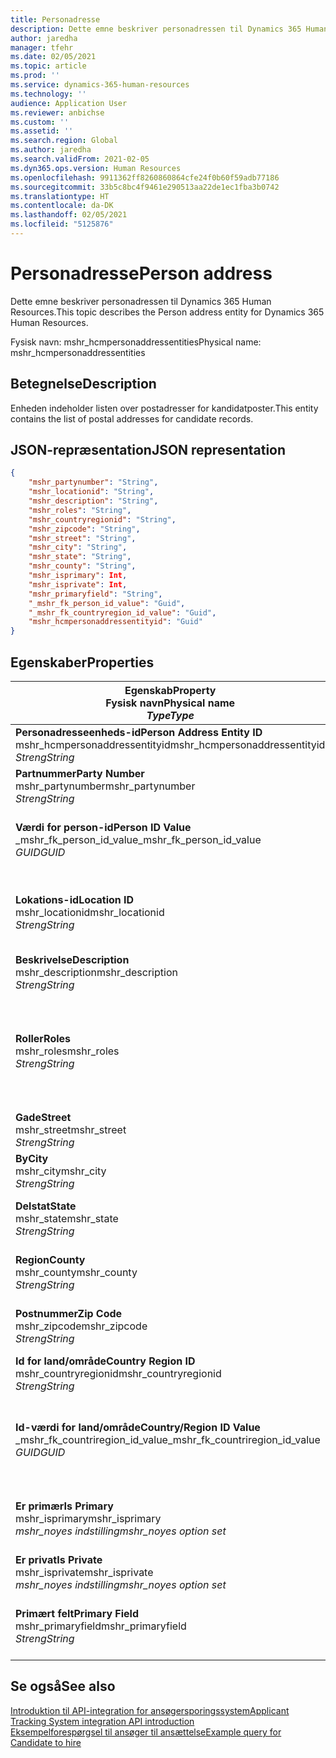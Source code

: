 ```yaml
---
title: Personadresse
description: Dette emne beskriver personadressen til Dynamics 365 Human Resources.
author: jaredha
manager: tfehr
ms.date: 02/05/2021
ms.topic: article
ms.prod: ''
ms.service: dynamics-365-human-resources
ms.technology: ''
audience: Application User
ms.reviewer: anbichse
ms.custom: ''
ms.assetid: ''
ms.search.region: Global
ms.author: jaredha
ms.search.validFrom: 2021-02-05
ms.dyn365.ops.version: Human Resources
ms.openlocfilehash: 9911362ff8260860864cfe24f0b60f59adb77186
ms.sourcegitcommit: 33b5c8bc4f9461e290513aa22de1ec1fba3b0742
ms.translationtype: HT
ms.contentlocale: da-DK
ms.lasthandoff: 02/05/2021
ms.locfileid: "5125876"
---
```

# <a name="person-address"></a><span data-ttu-id="104e5-103">Personadresse</span><span class="sxs-lookup"><span data-stu-id="104e5-103">Person address</span></span>

<span data-ttu-id="104e5-104">Dette emne beskriver personadressen til Dynamics 365 Human Resources.</span><span class="sxs-lookup"><span data-stu-id="104e5-104">This topic describes the Person address entity for Dynamics 365 Human Resources.</span></span>

<span data-ttu-id="104e5-105">Fysisk navn: mshr_hcmpersonaddressentities</span><span class="sxs-lookup"><span data-stu-id="104e5-105">Physical name: mshr_hcmpersonaddressentities</span></span>

## <a name="description"></a><span data-ttu-id="104e5-106">Betegnelse</span><span class="sxs-lookup"><span data-stu-id="104e5-106">Description</span></span>

<span data-ttu-id="104e5-107">Enheden indeholder listen over postadresser for kandidatposter.</span><span class="sxs-lookup"><span data-stu-id="104e5-107">This entity contains the list of postal addresses for candidate records.</span></span>

## <a name="json-representation"></a><span data-ttu-id="104e5-108">JSON-repræsentation</span><span class="sxs-lookup"><span data-stu-id="104e5-108">JSON representation</span></span>

```json
{
    "mshr_partynumber": "String",
    "mshr_locationid": "String",
    "mshr_description": "String",
    "mshr_roles": "String",
    "mshr_countryregionid": "String",
    "mshr_zipcode": "String",
    "mshr_street": "String",
    "mshr_city": "String",
    "mshr_state": "String",
    "mshr_county": "String",
    "mshr_isprimary": Int,
    "mshr_isprivate": Int,
    "mshr_primaryfield": "String",
    "_mshr_fk_person_id_value": "Guid",
    "_mshr_fk_countryregion_id_value": "Guid",
    "mshr_hcmpersonaddressentityid": "Guid"
}
```

## <a name="properties"></a><span data-ttu-id="104e5-109">Egenskaber</span><span class="sxs-lookup"><span data-stu-id="104e5-109">Properties</span></span>

| <span data-ttu-id="104e5-110">Egenskab</span><span class="sxs-lookup"><span data-stu-id="104e5-110">Property</span></span><br><span data-ttu-id="104e5-111">**Fysisk navn**</span><span class="sxs-lookup"><span data-stu-id="104e5-111">**Physical name**</span></span><br><span data-ttu-id="104e5-112">**_Type_**</span><span class="sxs-lookup"><span data-stu-id="104e5-112">**_Type_**</span></span> | <span data-ttu-id="104e5-113">Anvendelse</span><span class="sxs-lookup"><span data-stu-id="104e5-113">Use</span></span> | <span data-ttu-id="104e5-114">Betegnelse</span><span class="sxs-lookup"><span data-stu-id="104e5-114">Description</span></span> |
| --- | --- | --- |
| <span data-ttu-id="104e5-115">**Personadresseenheds-id**</span><span class="sxs-lookup"><span data-stu-id="104e5-115">**Person Address Entity ID**</span></span><br><span data-ttu-id="104e5-116">mshr_hcmpersonaddressentityid</span><span class="sxs-lookup"><span data-stu-id="104e5-116">mshr_hcmpersonaddressentityid</span></span><br><span data-ttu-id="104e5-117">*Streng*</span><span class="sxs-lookup"><span data-stu-id="104e5-117">*String*</span></span> | <span data-ttu-id="104e5-118">Skrivebeskyttet</span><span class="sxs-lookup"><span data-stu-id="104e5-118">Read-only</span></span><br><span data-ttu-id="104e5-119">Påkrævet</span><span class="sxs-lookup"><span data-stu-id="104e5-119">Required</span></span> | <span data-ttu-id="104e5-120">Systemgenereret entydigt id til enhedsposten.</span><span class="sxs-lookup"><span data-stu-id="104e5-120">System-generated unique identifier for the entity record.</span></span> |
| <span data-ttu-id="104e5-121">**Partnummer**</span><span class="sxs-lookup"><span data-stu-id="104e5-121">**Party Number**</span></span><br><span data-ttu-id="104e5-122">mshr_partynumber</span><span class="sxs-lookup"><span data-stu-id="104e5-122">mshr_partynumber</span></span><br><span data-ttu-id="104e5-123">*Streng*</span><span class="sxs-lookup"><span data-stu-id="104e5-123">*String*</span></span> | <span data-ttu-id="104e5-124">Læse/skrive</span><span class="sxs-lookup"><span data-stu-id="104e5-124">Read/write</span></span><br><span data-ttu-id="104e5-125">Påkrævet</span><span class="sxs-lookup"><span data-stu-id="104e5-125">Required</span></span> | <span data-ttu-id="104e5-126">Id for den tilknyttede partpost (person).</span><span class="sxs-lookup"><span data-stu-id="104e5-126">The ID of the associated party (person) record.</span></span> |
| <span data-ttu-id="104e5-127">**Værdi for person-id**</span><span class="sxs-lookup"><span data-stu-id="104e5-127">**Person ID Value**</span></span><br><span data-ttu-id="104e5-128">_mshr_fk_person_id_value</span><span class="sxs-lookup"><span data-stu-id="104e5-128">_mshr_fk_person_id_value</span></span><br><span data-ttu-id="104e5-129">*GUID*</span><span class="sxs-lookup"><span data-stu-id="104e5-129">*GUID*</span></span> | <span data-ttu-id="104e5-130">Skrivebeskyttet</span><span class="sxs-lookup"><span data-stu-id="104e5-130">Read-only</span></span><br><span data-ttu-id="104e5-131">Påkrævet</span><span class="sxs-lookup"><span data-stu-id="104e5-131">Required</span></span><br><span data-ttu-id="104e5-132">Fremmed nøgle: mshr_dirpersonentityid of mshr_dirpersonentity</span><span class="sxs-lookup"><span data-stu-id="104e5-132">Foreign key: mshr_dirpersonentityid of mshr_dirpersonentity</span></span> | <span data-ttu-id="104e5-133">Systemgenereret id til partpost (person).</span><span class="sxs-lookup"><span data-stu-id="104e5-133">The system-generated identifier of the party (person) entity record.</span></span> |
| <span data-ttu-id="104e5-134">**Lokations-id**</span><span class="sxs-lookup"><span data-stu-id="104e5-134">**Location ID**</span></span><br><span data-ttu-id="104e5-135">mshr_locationid</span><span class="sxs-lookup"><span data-stu-id="104e5-135">mshr_locationid</span></span><br><span data-ttu-id="104e5-136">*Streng*</span><span class="sxs-lookup"><span data-stu-id="104e5-136">*String*</span></span> | <span data-ttu-id="104e5-137">Læse/skrive</span><span class="sxs-lookup"><span data-stu-id="104e5-137">Read/write</span></span><br><span data-ttu-id="104e5-138">Påkrævet</span><span class="sxs-lookup"><span data-stu-id="104e5-138">Required</span></span> | <span data-ttu-id="104e5-139">Lokations-id for adressepost.</span><span class="sxs-lookup"><span data-stu-id="104e5-139">The location ID of the address record.</span></span> <span data-ttu-id="104e5-140">Konfigurer i enheden mshr_logisticspostaladdresslocationcdsentity.</span><span class="sxs-lookup"><span data-stu-id="104e5-140">Set up in mshr_logisticspostaladdresslocationcdsentity entity.</span></span> |
| <span data-ttu-id="104e5-141">**Beskrivelse**</span><span class="sxs-lookup"><span data-stu-id="104e5-141">**Description**</span></span><br><span data-ttu-id="104e5-142">mshr_description</span><span class="sxs-lookup"><span data-stu-id="104e5-142">mshr_description</span></span><br><span data-ttu-id="104e5-143">*Streng*</span><span class="sxs-lookup"><span data-stu-id="104e5-143">*String*</span></span> | <span data-ttu-id="104e5-144">Læse/skrive</span><span class="sxs-lookup"><span data-stu-id="104e5-144">Read/write</span></span><br><span data-ttu-id="104e5-145">Påkrævet</span><span class="sxs-lookup"><span data-stu-id="104e5-145">Required</span></span> | <span data-ttu-id="104e5-146">En beskrivelse af kandidatens adresse.</span><span class="sxs-lookup"><span data-stu-id="104e5-146">A description of the candidate’s address.</span></span> |
| <span data-ttu-id="104e5-147">**Roller**</span><span class="sxs-lookup"><span data-stu-id="104e5-147">**Roles**</span></span><br><span data-ttu-id="104e5-148">mshr_roles</span><span class="sxs-lookup"><span data-stu-id="104e5-148">mshr_roles</span></span><br><span data-ttu-id="104e5-149">*Streng*</span><span class="sxs-lookup"><span data-stu-id="104e5-149">*String*</span></span> | <span data-ttu-id="104e5-150">Læse/skrive</span><span class="sxs-lookup"><span data-stu-id="104e5-150">Read/write</span></span><br><span data-ttu-id="104e5-151">Påkrævet</span><span class="sxs-lookup"><span data-stu-id="104e5-151">Required</span></span> | <span data-ttu-id="104e5-152">De roller, der er tildelt denne adresse.</span><span class="sxs-lookup"><span data-stu-id="104e5-152">The roles assigned for this address.</span></span> <span data-ttu-id="104e5-153">Du kan markere mere end en rolle.</span><span class="sxs-lookup"><span data-stu-id="104e5-153">More than one role can be assigned.</span></span> <span data-ttu-id="104e5-154">Hver rolle skal adskilles med et semikolon.</span><span class="sxs-lookup"><span data-stu-id="104e5-154">Each role should be separated by a semicolon.</span></span> <span data-ttu-id="104e5-155">Gyldige værdier i enheden mshr_logisticslocationroleentity.</span><span class="sxs-lookup"><span data-stu-id="104e5-155">Valid values contained in the mshr_logisticslocationroleentity entity.</span></span> |
| <span data-ttu-id="104e5-156">**Gade**</span><span class="sxs-lookup"><span data-stu-id="104e5-156">**Street**</span></span><br><span data-ttu-id="104e5-157">mshr_street</span><span class="sxs-lookup"><span data-stu-id="104e5-157">mshr_street</span></span><br><span data-ttu-id="104e5-158">*Streng*</span><span class="sxs-lookup"><span data-stu-id="104e5-158">*String*</span></span> | <span data-ttu-id="104e5-159">Læse/skrive</span><span class="sxs-lookup"><span data-stu-id="104e5-159">Read/write</span></span><br><span data-ttu-id="104e5-160">Valgfri</span><span class="sxs-lookup"><span data-stu-id="104e5-160">Optional</span></span> | <span data-ttu-id="104e5-161">Gadenummer.</span><span class="sxs-lookup"><span data-stu-id="104e5-161">The street number.</span></span> |
| <span data-ttu-id="104e5-162">**By**</span><span class="sxs-lookup"><span data-stu-id="104e5-162">**City**</span></span><br><span data-ttu-id="104e5-163">mshr_city</span><span class="sxs-lookup"><span data-stu-id="104e5-163">mshr_city</span></span><br><span data-ttu-id="104e5-164">*Streng*</span><span class="sxs-lookup"><span data-stu-id="104e5-164">*String*</span></span> | <span data-ttu-id="104e5-165">Læse/skrive</span><span class="sxs-lookup"><span data-stu-id="104e5-165">Read/write</span></span><br><span data-ttu-id="104e5-166">Valgfri</span><span class="sxs-lookup"><span data-stu-id="104e5-166">Optional</span></span> | <span data-ttu-id="104e5-167">Adressens by.</span><span class="sxs-lookup"><span data-stu-id="104e5-167">The city of the address.</span></span> <span data-ttu-id="104e5-168">Konfigurer i enheden mshr_logisticsaddresscityentity.</span><span class="sxs-lookup"><span data-stu-id="104e5-168">Set up in mshr_logisticsaddresscityentity entity.</span></span> |
| <span data-ttu-id="104e5-169">**Delstat**</span><span class="sxs-lookup"><span data-stu-id="104e5-169">**State**</span></span><br><span data-ttu-id="104e5-170">mshr_state</span><span class="sxs-lookup"><span data-stu-id="104e5-170">mshr_state</span></span><br><span data-ttu-id="104e5-171">*Streng*</span><span class="sxs-lookup"><span data-stu-id="104e5-171">*String*</span></span> | <span data-ttu-id="104e5-172">Læse/skrive</span><span class="sxs-lookup"><span data-stu-id="104e5-172">Read/write</span></span><br><span data-ttu-id="104e5-173">Valgfri</span><span class="sxs-lookup"><span data-stu-id="104e5-173">Optional</span></span> | <span data-ttu-id="104e5-174">Staten i adressen.</span><span class="sxs-lookup"><span data-stu-id="104e5-174">The state of the address.</span></span> <span data-ttu-id="104e5-175">Konfigurer i enheden mshr_logisticsaddressstateentity.</span><span class="sxs-lookup"><span data-stu-id="104e5-175">Set up in mshr_logisticsaddressstateentity entity.</span></span> |
| <span data-ttu-id="104e5-176">**Region**</span><span class="sxs-lookup"><span data-stu-id="104e5-176">**County**</span></span><br><span data-ttu-id="104e5-177">mshr_county</span><span class="sxs-lookup"><span data-stu-id="104e5-177">mshr_county</span></span><br><span data-ttu-id="104e5-178">*Streng*</span><span class="sxs-lookup"><span data-stu-id="104e5-178">*String*</span></span> | <span data-ttu-id="104e5-179">Læse/skrive</span><span class="sxs-lookup"><span data-stu-id="104e5-179">Read/write</span></span><br><span data-ttu-id="104e5-180">Valgfri</span><span class="sxs-lookup"><span data-stu-id="104e5-180">Optional</span></span> | <span data-ttu-id="104e5-181">Regionen i adressen.</span><span class="sxs-lookup"><span data-stu-id="104e5-181">The county of the address.</span></span> <span data-ttu-id="104e5-182">Konfigurer i enheden mshr_logisticsaddresscountyentity.</span><span class="sxs-lookup"><span data-stu-id="104e5-182">Set up in mshr_logisticsaddresscountyentity entity.</span></span> |
| <span data-ttu-id="104e5-183">**Postnummer**</span><span class="sxs-lookup"><span data-stu-id="104e5-183">**Zip Code**</span></span><br><span data-ttu-id="104e5-184">mshr_zipcode</span><span class="sxs-lookup"><span data-stu-id="104e5-184">mshr_zipcode</span></span><br><span data-ttu-id="104e5-185">*Streng*</span><span class="sxs-lookup"><span data-stu-id="104e5-185">*String*</span></span> | <span data-ttu-id="104e5-186">Læse/skrive</span><span class="sxs-lookup"><span data-stu-id="104e5-186">Read/write</span></span><br><span data-ttu-id="104e5-187">Valgfri</span><span class="sxs-lookup"><span data-stu-id="104e5-187">Optional</span></span> | <span data-ttu-id="104e5-188">Postnummeret i adressen.</span><span class="sxs-lookup"><span data-stu-id="104e5-188">The zip/postal code of the address.</span></span> <span data-ttu-id="104e5-189">Konfigurer i enheden mshr_logisticsaddresspostalcodeentity.</span><span class="sxs-lookup"><span data-stu-id="104e5-189">Set up in mshr_logisticsaddresspostalcodeentity entity.</span></span> |
| <span data-ttu-id="104e5-190">**Id for land/område**</span><span class="sxs-lookup"><span data-stu-id="104e5-190">**Country Region ID**</span></span><br><span data-ttu-id="104e5-191">mshr_countryregionid</span><span class="sxs-lookup"><span data-stu-id="104e5-191">mshr_countryregionid</span></span><br><span data-ttu-id="104e5-192">*Streng*</span><span class="sxs-lookup"><span data-stu-id="104e5-192">*String*</span></span> | <span data-ttu-id="104e5-193">Læse/skrive</span><span class="sxs-lookup"><span data-stu-id="104e5-193">Read/write</span></span><br><span data-ttu-id="104e5-194">Valgfri</span><span class="sxs-lookup"><span data-stu-id="104e5-194">Optional</span></span> | <span data-ttu-id="104e5-195">Landet eller området i adressen.</span><span class="sxs-lookup"><span data-stu-id="104e5-195">The country or region of the address.</span></span> |
| <span data-ttu-id="104e5-196">**Id-værdi for land/område**</span><span class="sxs-lookup"><span data-stu-id="104e5-196">**Country/Region ID Value**</span></span><br><span data-ttu-id="104e5-197">_mshr_fk_countriregion_id_value</span><span class="sxs-lookup"><span data-stu-id="104e5-197">_mshr_fk_countriregion_id_value</span></span><br><span data-ttu-id="104e5-198">*GUID*</span><span class="sxs-lookup"><span data-stu-id="104e5-198">*GUID*</span></span> | <span data-ttu-id="104e5-199">Skrivebeskyttet</span><span class="sxs-lookup"><span data-stu-id="104e5-199">Read-only</span></span><br><span data-ttu-id="104e5-200">Valgfri</span><span class="sxs-lookup"><span data-stu-id="104e5-200">Optional</span></span><br><span data-ttu-id="104e5-201">Fremmed nøgle: mshr_logisticaddresscountryregionentityid af mshr_logisticsaddresscountryregionentity</span><span class="sxs-lookup"><span data-stu-id="104e5-201">Foreign key: mshr_logisticaddresscountryregionentityid of mshr_logisticsaddresscountryregionentity</span></span> | <span data-ttu-id="104e5-202">Systemgenereret entydig identifikator for land/område til adressen.</span><span class="sxs-lookup"><span data-stu-id="104e5-202">System-generated unique identifier of the country/region of the address.</span></span> |
| <span data-ttu-id="104e5-203">**Er primær**</span><span class="sxs-lookup"><span data-stu-id="104e5-203">**Is Primary**</span></span><br><span data-ttu-id="104e5-204">mshr_isprimary</span><span class="sxs-lookup"><span data-stu-id="104e5-204">mshr_isprimary</span></span><br><span data-ttu-id="104e5-205">*mshr_noyes indstilling*</span><span class="sxs-lookup"><span data-stu-id="104e5-205">*mshr_noyes option set*</span></span> | <span data-ttu-id="104e5-206">Læse/skrive</span><span class="sxs-lookup"><span data-stu-id="104e5-206">Read/write</span></span><br><span data-ttu-id="104e5-207">Påkrævet</span><span class="sxs-lookup"><span data-stu-id="104e5-207">Required</span></span> | <span data-ttu-id="104e5-208">Angiver, om denne adresse er den primære adresse for personen med den definerede rolle.</span><span class="sxs-lookup"><span data-stu-id="104e5-208">Identifies whether this address is the primary address for the person of the defined role.</span></span> |
| <span data-ttu-id="104e5-209">**Er privat**</span><span class="sxs-lookup"><span data-stu-id="104e5-209">**Is Private**</span></span><br><span data-ttu-id="104e5-210">mshr_isprivate</span><span class="sxs-lookup"><span data-stu-id="104e5-210">mshr_isprivate</span></span><br><span data-ttu-id="104e5-211">*mshr_noyes indstilling*</span><span class="sxs-lookup"><span data-stu-id="104e5-211">*mshr_noyes option set*</span></span> | <span data-ttu-id="104e5-212">Læse/skrive</span><span class="sxs-lookup"><span data-stu-id="104e5-212">Read/write</span></span><br><span data-ttu-id="104e5-213">Påkrævet</span><span class="sxs-lookup"><span data-stu-id="104e5-213">Required</span></span> | <span data-ttu-id="104e5-214">Angiver, om denne adresse er en privat adresse for personen.</span><span class="sxs-lookup"><span data-stu-id="104e5-214">Identifies whether this address is a private address for the person.</span></span> |
| <span data-ttu-id="104e5-215">**Primært felt**</span><span class="sxs-lookup"><span data-stu-id="104e5-215">**Primary Field**</span></span><br><span data-ttu-id="104e5-216">mshr_primaryfield</span><span class="sxs-lookup"><span data-stu-id="104e5-216">mshr_primaryfield</span></span><br><span data-ttu-id="104e5-217">*Streng*</span><span class="sxs-lookup"><span data-stu-id="104e5-217">*String*</span></span> | <span data-ttu-id="104e5-218">Skrivebeskyttet</span><span class="sxs-lookup"><span data-stu-id="104e5-218">Read-only</span></span><br><span data-ttu-id="104e5-219">Påkrævet</span><span class="sxs-lookup"><span data-stu-id="104e5-219">Required</span></span> | <span data-ttu-id="104e5-220">Felt, der bruges som primært id for enhedsposten.</span><span class="sxs-lookup"><span data-stu-id="104e5-220">Field used as a primary identifier of the entity record.</span></span> <span data-ttu-id="104e5-221">Kombination af partnummer og lokalitets-id.</span><span class="sxs-lookup"><span data-stu-id="104e5-221">Combination of party number and location ID.</span></span> |

## <a name="see-also"></a><span data-ttu-id="104e5-222">Se også</span><span class="sxs-lookup"><span data-stu-id="104e5-222">See also</span></span>

[<span data-ttu-id="104e5-223">Introduktion til API-integration for ansøgersporingssystem</span><span class="sxs-lookup"><span data-stu-id="104e5-223">Applicant Tracking System integration API introduction</span></span>](hr-admin-integration-ats-api-introduction.md)<br>
[<span data-ttu-id="104e5-224">Eksempelforespørgsel til ansøger til ansættelse</span><span class="sxs-lookup"><span data-stu-id="104e5-224">Example query for Candidate to hire</span></span>](hr-admin-integration-ats-api-candidate-to-hire-example-query.md)


